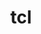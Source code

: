 ---
title: "tcl"
layout: cache
categories: [package, develop-2025-04-20]
meta: {"compilers": ["cce@18.0.0", "gcc@11.4.0", "intel-oneapi-compilers@2025.1.0", "llvm@14.0.0"], "num_specs": 7, "num_specs_by_stack": {"e4s": 2, "e4s-cray-rhel": 1, "e4s-neoverse-v2": 1, "e4s-oneapi": 1, "root": 7, "tutorial": 3}, "oss": ["rhel8", "ubuntu22.04"], "platforms": ["linux"], "stacks": ["e4s", "e4s-cray-rhel", "e4s-neoverse-v2", "e4s-oneapi", "root", "tutorial"], "targets": ["neoverse_v2", "x86_64_v3"], "versions": ["8.6.12"]}
spec_details: [{"compiler": "gcc@11.4.0", "hash": "6v4by6bkrix6xbcvttw4ags2zy5dfnm2", "os": "ubuntu22.04", "platform": "linux", "size": "-", "stacks": ["e4s", "root"], "target": "x86_64_v3", "variants": ["build_system=autotools"], "versions": ["8.6.12"]}, {"compiler": "cce@18.0.0", "hash": "a44hjwyrv4cvbhsg5byhph3qgbxtcvo3", "os": "rhel8", "platform": "linux", "size": "-", "stacks": ["e4s-cray-rhel", "root"], "target": "x86_64_v3", "variants": ["build_system=autotools"], "versions": ["8.6.12"]}, {"compiler": "llvm@14.0.0", "hash": "bq4u3gfuruj2oirvqvpsnl5owvzmkq33", "os": "ubuntu22.04", "platform": "linux", "size": "-", "stacks": ["root", "tutorial"], "target": "x86_64_v3", "variants": ["build_system=autotools"], "versions": ["8.6.12"]}, {"compiler": "intel-oneapi-compilers@2025.1.0", "hash": "ndrn2yedfzmzzqduff4bd7b6miuubvrl", "os": "ubuntu22.04", "platform": "linux", "size": "-", "stacks": ["e4s-oneapi", "root"], "target": "x86_64_v3", "variants": ["build_system=autotools"], "versions": ["8.6.12"]}, {"compiler": "gcc@11.4.0", "hash": "ruydudv2v3rp4ibiizqezspt6ukt73on", "os": "ubuntu22.04", "platform": "linux", "size": "-", "stacks": ["e4s", "root", "tutorial"], "target": "x86_64_v3", "variants": ["build_system=autotools"], "versions": ["8.6.12"]}, {"compiler": "gcc@11.4.0", "hash": "zqcxhoniualxm5dlwezhjduredw6wid5", "os": "ubuntu22.04", "platform": "linux", "size": "-", "stacks": ["root", "tutorial"], "target": "x86_64_v3", "variants": ["build_system=autotools"], "versions": ["8.6.12"]}, {"compiler": "gcc@11.4.0", "hash": "zufnskbhyfrggi4z7fkcjuyu5etmpnq3", "os": "ubuntu22.04", "platform": "linux", "size": "-", "stacks": ["e4s-neoverse-v2", "root"], "target": "neoverse_v2", "variants": ["build_system=autotools"], "versions": ["8.6.12"]}]
---